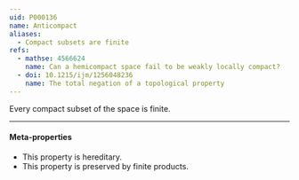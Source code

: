 ```yaml
---
uid: P000136
name: Anticompact
aliases:
  - Compact subsets are finite
refs:
  - mathse: 4566624
    name: Can a hemicompact space fail to be weakly locally compact?
  - doi: 10.1215/ijm/1256048236
    name: The total negation of a topological property
---
```


Every compact subset of the space is finite.

----
#### Meta-properties

- This property is hereditary.
- This property is preserved by finite products.
